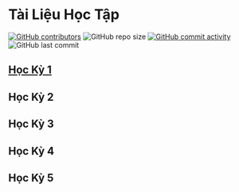 # Tài Liệu Học Tập
[![GitHub contributors](https://img.shields.io/github/contributors/DH20LT/Tai-Lieu-Hoc-Tap)](https://github.com/DH20LT/Tai-Lieu-Hoc-Tap/graphs/contributors)
![GitHub repo size](https://img.shields.io/github/repo-size/DH20LT/Tai-Lieu-Hoc-Tap)
[![GitHub commit activity](https://img.shields.io/github/commit-activity/m/DH20LT/Tai-Lieu-Hoc-Tap?color=yellow)](https://github.com/DH20LT/Tai-Lieu-Hoc-Tap/graphs/code-frequency)
![GitHub last commit](https://img.shields.io/github/last-commit/DH20LT/Tai-Lieu-Hoc-Tap?color=yellow)
## [Học Kỳ 1](https://github.com/DH20LT/Tai-Lieu-Hoc-Tap/tree/main/HK1#readme)
## Học Kỳ 2
## Học Kỳ 3
## Học Kỳ 4
## Học Kỳ 5

